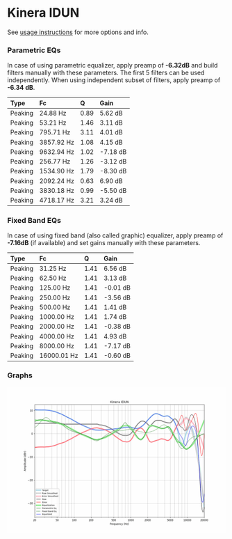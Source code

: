 # Kinera IDUN
See [usage instructions](https://github.com/jaakkopasanen/AutoEq#usage) for more options and info.

### Parametric EQs
In case of using parametric equalizer, apply preamp of **-6.32dB** and build filters manually
with these parameters. The first 5 filters can be used independently.
When using independent subset of filters, apply preamp of **-6.34 dB**.

| Type    | Fc         |    Q | Gain     |
|:--------|:-----------|:-----|:---------|
| Peaking | 24.88 Hz   | 0.89 | 5.62 dB  |
| Peaking | 53.21 Hz   | 1.46 | 3.11 dB  |
| Peaking | 795.71 Hz  | 3.11 | 4.01 dB  |
| Peaking | 3857.92 Hz | 1.08 | 4.15 dB  |
| Peaking | 9632.94 Hz | 1.02 | -7.18 dB |
| Peaking | 256.77 Hz  | 1.26 | -3.12 dB |
| Peaking | 1534.90 Hz | 1.79 | -8.30 dB |
| Peaking | 2092.24 Hz | 0.63 | 6.90 dB  |
| Peaking | 3830.18 Hz | 0.99 | -5.50 dB |
| Peaking | 4718.17 Hz | 3.21 | 3.24 dB  |

### Fixed Band EQs
In case of using fixed band (also called graphic) equalizer, apply preamp of **-7.16dB**
(if available) and set gains manually with these parameters.

| Type    | Fc          |    Q | Gain     |
|:--------|:------------|:-----|:---------|
| Peaking | 31.25 Hz    | 1.41 | 6.56 dB  |
| Peaking | 62.50 Hz    | 1.41 | 3.13 dB  |
| Peaking | 125.00 Hz   | 1.41 | -0.01 dB |
| Peaking | 250.00 Hz   | 1.41 | -3.56 dB |
| Peaking | 500.00 Hz   | 1.41 | 1.41 dB  |
| Peaking | 1000.00 Hz  | 1.41 | 1.74 dB  |
| Peaking | 2000.00 Hz  | 1.41 | -0.38 dB |
| Peaking | 4000.00 Hz  | 1.41 | 4.93 dB  |
| Peaking | 8000.00 Hz  | 1.41 | -7.17 dB |
| Peaking | 16000.01 Hz | 1.41 | -0.60 dB |

### Graphs
![](./Kinera%20IDUN.png)